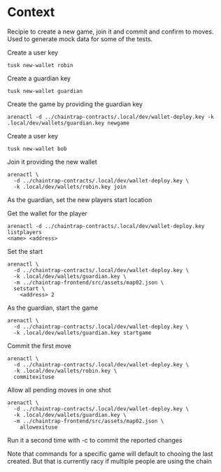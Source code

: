 # Context

Recipie to create a new game, join it and commit and confirm to moves. Used to generate mock data for some of the tests.

Create a user key

    tusk new-wallet robin

Create a guardian key

    tusk new-wallet guardian

Create the game by providing the guardian key

    arenactl -d ../chaintrap-contracts/.local/dev/wallet-deploy.key -k .local/dev/wallets/guardian.key newgame

Create a user key

    tusk new-wallet bob

Join it providing the new wallet

    arenactl \
      -d ../chaintrap-contracts/.local/dev/wallet-deploy.key \
      -k .local/dev/wallets/robin.key join

As the guardian, set the new players start location

Get the wallet for the player

    arenactl -d ../chaintrap-contracts/.local/dev/wallet-deploy.key listplayers
    <name> <address>

Set the start

    arenactl \
      -d ../chaintrap-contracts/.local/dev/wallet-deploy.key \
      -k .local/dev/wallets/guardian.key \
      -m ../chaintrap-frontend/src/assets/map02.json \
      setstart \
        <address> 2

As the guardian, start the game

    arenactl \
      -d ../chaintrap-contracts/.local/dev/wallet-deploy.key \
      -k .local/dev/wallets/guardian.key startgame

Commit the first move

    arenactl \
      -d ../chaintrap-contracts/.local/dev/wallet-deploy.key \
      -k .local/dev/wallets/robin.key \
      commitexituse

Allow all pending moves in one shot

    arenactl \
      -d ../chaintrap-contracts/.local/dev/wallet-deploy.key \
      -k .local/dev/wallets/guardian.key \
      -m ../chaintrap-frontend/src/assets/map02.json \
        allowexituse

Run it a second time with -c to commit the reported changes

Note that commands for a specific game will default to chooing the last
created. But that is currently racy if multiple people are using the chain
